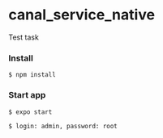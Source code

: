 # canal_service_native

Test task

### Install
```
$ npm install
```
### Start app
```
$ expo start
```
```
$ login: admin, password: root
```
